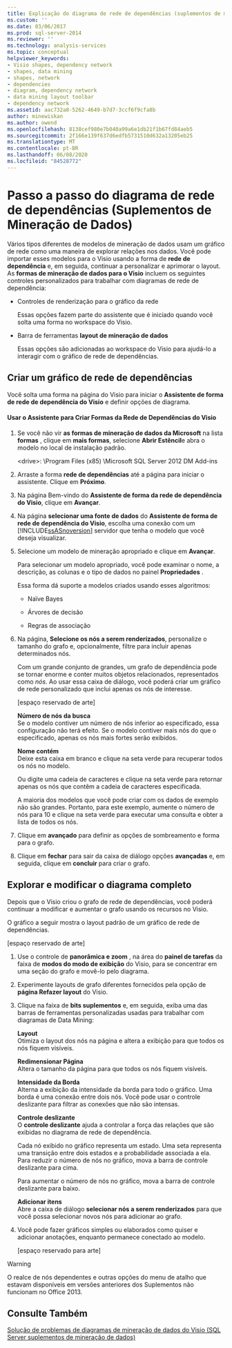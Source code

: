 ```yaml
---
title: Explicação do diagrama de rede de dependências (suplementos de mineração de dados) | Microsoft Docs
ms.custom: ''
ms.date: 03/06/2017
ms.prod: sql-server-2014
ms.reviewer: ''
ms.technology: analysis-services
ms.topic: conceptual
helpviewer_keywords:
- Visio shapes, dependency network
- shapes, data mining
- shapes, network
- dependencies
- diagram, dependency network
- data mining layout toolbar
- dependency network
ms.assetid: aac732a8-5262-4649-b7d7-3ccf6f9cfa8b
author: minewiskan
ms.author: owend
ms.openlocfilehash: 8138cef980e7b040a99a6e1db21f1b67fd84aeb5
ms.sourcegitcommit: 2f166e139f637d6edfb5731510d632a13205eb25
ms.translationtype: MT
ms.contentlocale: pt-BR
ms.lasthandoff: 06/08/2020
ms.locfileid: "84528772"
---
```

# <a name="dependency-network-diagram-walkthrough-data-mining-add-ins"></a>Passo a passo do diagrama de rede de dependências (Suplementos de Mineração de Dados)
  Vários tipos diferentes de modelos de mineração de dados usam um gráfico de rede como uma maneira de explorar relações nos dados. Você pode importar esses modelos para o Visio usando a forma de **rede de dependência** e, em seguida, continuar a personalizar e aprimorar o layout. As **formas de mineração de dados para o Visio** incluem os seguintes controles personalizados para trabalhar com diagramas de rede de dependência:  
  
-   Controles de renderização para o gráfico da rede  
  
     Essas opções fazem parte do assistente que é iniciado quando você solta uma forma no workspace do Visio.  
  
-   Barra de ferramentas **layout de mineração de dados**  
  
     Essas opções são adicionadas ao workspace do Visio para ajudá-lo a interagir com o gráfico de rede de dependências.  
  
## <a name="build-a-dependency-network-graph"></a>Criar um gráfico de rede de dependências  
 Você solta uma forma na página do Visio para iniciar o **Assistente de forma de rede de dependência do Visio** e definir opções de diagrama.  
  
#### <a name="use-the-dependency-net-visio-shape-wizard"></a>Usar o Assistente para Criar Formas da Rede de Dependências do Visio  
  
1.  Se você não vir **as formas de mineração de dados da Microsoft** na lista **formas** , clique em **mais formas**, selecione **Abrir Estêncil**e abra o modelo no local de instalação padrão.  
  
     \<drive>: \Program Files (x85) \Microsoft SQL Server 2012 DM Add-ins  
  
2.  Arraste a forma **rede de dependências** até a página para iniciar o assistente. Clique em **Próximo**.  
  
3.  Na página Bem-vindo do **Assistente de forma da rede de dependência do Visio**, clique em **Avançar**.  
  
4.  Na página **selecionar uma fonte de dados** do **Assistente de forma de rede de dependência do Visio**, escolha uma conexão com um [!INCLUDE[ssASnoversion](../includes/ssasnoversion-md.md)] servidor que tenha o modelo que você deseja visualizar.  
  
5.  Selecione um modelo de mineração apropriado e clique em **Avançar**.  
  
     Para selecionar um modelo apropriado, você pode examinar o nome, a descrição, as colunas e o tipo de dados no painel **Propriedades** .  
  
     Essa forma dá suporte a modelos criados usando esses algoritmos:  
  
    -   Naïve Bayes  
  
    -   Árvores de decisão  
  
    -   Regras de associação  
  
6.  Na página, **Selecione os nós a serem renderizados**, personalize o tamanho do grafo e, opcionalmente, filtre para incluir apenas determinados nós.  
  
     Com um grande conjunto de grandes, um grafo de dependência pode se tornar enorme e conter muitos objetos relacionados, representados como *nós*. Ao usar essa caixa de diálogo, você poderá criar um gráfico de rede personalizado que inclui apenas os nós de interesse.  
  
     [espaço reservado de arte]  
  
     **Número de nós da busca**  
     Se o modelo contiver um número de nós inferior ao especificado, essa configuração não terá efeito. Se o modelo contiver mais nós do que o especificado, apenas os nós mais fortes serão exibidos.  
  
     **Nome contém**  
     Deixe esta caixa em branco e clique na seta verde para recuperar todos os nós no modelo.  
  
     Ou digite uma cadeia de caracteres e clique na seta verde para retornar apenas os nós que contêm a cadeia de caracteres especificada.  
  
     A maioria dos modelos que você pode criar com os dados de exemplo não são grandes. Portanto, para este exemplo, aumente o número de nós para 10 e clique na seta verde para executar uma consulta e obter a lista de todos os nós.  
  
7.  Clique em **avançado** para definir as opções de sombreamento e forma para o grafo.  
  
8.  Clique em **fechar** para sair da caixa de diálogo opções **avançadas** e, em seguida, clique em **concluir** para criar o grafo.  
  
## <a name="explore-and-modify-the-finished-diagram"></a>Explorar e modificar o diagrama completo  
 Depois que o Visio criou o grafo de rede de dependências, você poderá continuar a modificar e aumentar o grafo usando os recursos no Visio.  
  
 O gráfico a seguir mostra o layout padrão de um gráfico de rede de dependências.  
  
 [espaço reservado de arte]  
  
1.  Use o controle de **panorâmica e zoom** , na área do **painel de tarefas** da faixa de **modos do modo de exibição** do Visio, para se concentrar em uma seção do grafo e movê-lo pelo diagrama.  
  
2.  Experimente layouts de grafo diferentes fornecidos pela opção de **página Refazer layout** do Visio.  
  
3.  Clique na faixa de **bits suplementos** e, em seguida, exiba uma das barras de ferramentas personalizadas usadas para trabalhar com diagramas de Data Mining:  
  
     **Layout**  
     Otimiza o layout dos nós na página e altera a exibição para que todos os nós fiquem visíveis.  
  
     **Redimensionar Página**  
     Altera o tamanho da página para que todos os nós fiquem visíveis.  
  
     **Intensidade da Borda**  
     Alterna a exibição da intensidade da borda para todo o gráfico. Uma borda é uma conexão entre dois nós. Você pode usar o controle deslizante para filtrar as conexões que não são intensas.  
  
     **Controle deslizante**  
     O **controle deslizante** ajuda a controlar a força das relações que são exibidas no diagrama de rede de dependência.  
  
     Cada nó exibido no gráfico representa um estado. Uma seta representa uma transição entre dois estados e a probabilidade associada a ela. Para reduzir o número de nós no gráfico, mova a barra de controle deslizante para cima.  
  
     Para aumentar o número de nós no gráfico, mova a barra de controle deslizante para baixo.  
  
     **Adicionar itens**  
     Abre a caixa de diálogo **selecionar nós a serem renderizados** para que você possa selecionar novos nós para adicionar ao grafo.  
  
4.  Você pode fazer gráficos simples ou elaborados como quiser e adicionar anotações, enquanto permanece conectado ao modelo.  
  
     [espaço reservado para arte]  
  
> [!WARNING]  
>  O realce de nós dependentes e outras opções do menu de atalho que estavam disponíveis em versões anteriores dos Suplementos não funcionam no Office 2013.  
  
## <a name="see-also"></a>Consulte Também  
 [Solução de problemas de diagramas de mineração de dados do Visio &#40;SQL Server suplementos de mineração de dados&#41;](troubleshooting-visio-data-mining-diagrams-sql-server-data-mining-add-ins.md)  
  
  
